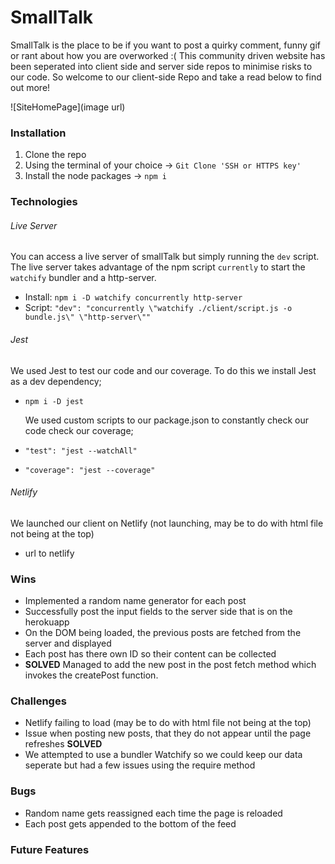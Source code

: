 # SmallTalk

SmallTalk is the place to be if you want to post a quirky comment, funny gif or rant about how you are overworked :(
This community driven website has been seperated into client side and server side repos to minimise risks to our code.
So welcome to our client-side Repo and take a read below to find out more!

![SiteHomePage](image url)

### Installation

1. Clone the repo
2. Using the terminal of your choice -> `Git Clone 'SSH or HTTPS key'`
3. Install the node packages -> `npm i`

### Technologies

###### Live Server

You can access a live server of smallTalk but simply running the `dev` script. The live server takes advantage of the npm script `currently` to start the `watchify` bundler and a http-server.

- Install: `npm i -D watchify concurrently http-server`
- Script: `"dev": "concurrently \"watchify ./client/script.js -o bundle.js\" \"http-server\""`

###### Jest

We used Jest to test our code and our coverage. To do this we install Jest as a dev dependency;

- `npm i -D jest`

  We used custom scripts to our package.json to constantly check our code check our coverage;

- `"test": "jest --watchAll"`
- `"coverage": "jest --coverage"`

###### Netlify

We launched our client on Netlify (not launching, may be to do with html file not being at the top)

- url to netlify

### Wins

- Implemented a random name generator for each post
- Successfully post the input fields to the server side that is on the herokuapp
- On the DOM being loaded, the previous posts are fetched from the server and displayed
- Each post has there own ID so their content can be collected
- **SOLVED** Managed to add the new post in the post fetch method which invokes the createPost function.

### Challenges

- Netlify failing to load (may be to do with html file not being at the top)
- Issue when posting new posts, that they do not appear until the page refreshes **SOLVED**
- We attempted to use a bundler Watchify so we could keep our data seperate but had a few issues using the require method

### Bugs

- Random name gets reassigned each time the page is reloaded
- Each post gets appended to the bottom of the feed

### Future Features
